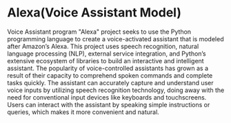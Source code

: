 # Alexa(Voice Assistant Model)
Voice Assistant program "Alexa" project seeks to use the Python programming language to create a voice-activated assistant that is modeled after Amazon’s Alexa. This project uses speech recognition, natural language processing (NLP), external service integration, and Python’s extensive ecosystem of libraries to build an interactive and intelligent assistant. The popularity of voice-controlled assistants has grown as a result of their capacity to comprehend spoken commands and complete tasks quickly. The assistant can accurately capture and understand user voice inputs by utilizing speech recognition technology, doing away with the need for conventional input devices like keyboards and touchscreens. Users can interact with the assistant by speaking simple instructions or queries, which makes it more convenient and natural.
